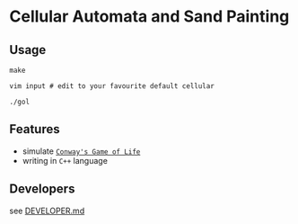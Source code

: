 # Cellular Automata and Sand Painting

## Usage

```shell
make

vim input # edit to your favourite default cellular

./gol
```

## Features

- simulate [`Conway's Game of Life`](https://en.wikipedia.org/wiki/Conway%27s_Game_of_Life)
- writing in `C++` language

## Developers

see [DEVELOPER.md](DEVELOPER.md)
